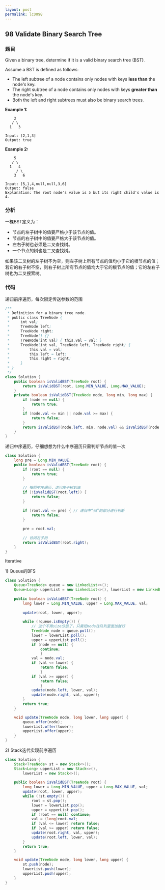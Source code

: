 ```yaml
---
layout: post
permalink: lc0098
---
```


## 98 Validate Binary Search Tree

### 题目

Given a binary tree, determine if it is a valid binary search tree \(BST\).

Assume a BST is defined as follows:

* The left subtree of a node contains only nodes with keys **less than** the node's key.
* The right subtree of a node contains only nodes with keys **greater than** the node's key.
* Both the left and right subtrees must also be binary search trees.

**Example 1:**

```text
    2
   / \
  1   3

Input: [2,1,3]
Output: true
```

**Example 2:**

```text
    5
   / \
  1   4
     / \
    3   6

Input: [5,1,4,null,null,3,6]
Output: false
Explanation: The root node's value is 5 but its right child's value is 4.
```

### 分析

一棵BST定义为：

* 节点的左子树中的值要严格小于该节点的值。
* 节点的右子树中的值要严格大于该节点的值。
* 左右子树也必须是二叉查找树。
* 一个节点的树也是二叉查找树。

如果该二叉树的左子树不为空，则左子树上所有节点的值均小于它的根节点的值； 若它的右子树不空，则右子树上所有节点的值均大于它的根节点的值；它的左右子树也为二叉搜索树。

### 代码

递归前序遍历，每次限定传送参数的范围

```java
/**
 * Definition for a binary tree node.
 * public class TreeNode {
 *     int val;
 *     TreeNode left;
 *     TreeNode right;
 *     TreeNode() {}
 *     TreeNode(int val) { this.val = val; }
 *     TreeNode(int val, TreeNode left, TreeNode right) {
 *         this.val = val;
 *         this.left = left;
 *         this.right = right;
 *     }
 * }
 */
class Solution {
    public boolean isValidBST(TreeNode root) {
        return isValidBST(root, Long.MIN_VALUE, Long.MAX_VALUE);
    }
    private boolean isValidBST(TreeNode node, long min, long max) {
        if (node == null) {
            return true;
        }
        if (node.val <= min || node.val >= max) {
            return false;
        }
        return isValidBST(node.left, min, node.val) && isValidBST(node.right, node.val, max);
    }
}
```

递归中序遍历，仔细想想为什么中序遍历只需判断节点的值一次

```java
class Solution {
    long pre = Long.MIN_VALUE;
    public boolean isValidBST(TreeNode root) {
        if (root == null) {
            return true;
        }
        
        // 按照中序遍历，访问左子树到底
        if (!isValidBST(root.left)) {
            return false;
        }
        
        if (root.val <= pre) { // 递归中“归”的部分进行判断
            return false;
        }
        
        pre = root.val;
        
        // 访问右子树
        return isValidBST(root.right);
    }
}
```

Iterative

1\) Queue的BFS

```java
class Solution {
    Queue<TreeNode> queue = new LinkedList<>();
    Queue<Long> upperList = new LinkedList<>(), lowerList = new LinkedList<>();
        
    public boolean isValidBST(TreeNode root) {
        long lower = Long.MIN_VALUE, upper = Long.MAX_VALUE, val;
        
        update(root, lower, upper);
        
        while (!queue.isEmpty()) {
            // 这个不用size分层了，只需把node往队列里面加就行
            TreeNode node = queue.poll();
            lower = lowerList.poll();
            upper = upperList.poll();
            if (node == null) {
                continue;
                }
            val = node.val;
            if (val <= lower) {
                return false;
                }
            if (val >= upper) {
                return false;
                }
            update(node.left, lower, val);
            update(node.right, val, upper);
        }
        return true;
    }

    void update(TreeNode node, long lower, long upper) {
        queue.offer(node);
        lowerList.offer(lower);
        upperList.offer(upper);
    }
}
```

2\) Stack迭代实现前序遍历

```java
class Solution {
    Stack<TreeNode> st = new Stack<>();
    Stack<Long> upperList = new Stack<>(), 
        lowerList = new Stack<>();
        
    public boolean isValidBST(TreeNode root) {
        long lower = Long.MIN_VALUE, upper = Long.MAX_VALUE, val;
        update(root, lower, upper);
        while (!st.empty()) {
            root = st.pop();
            lower = lowerList.pop();
            upper = upperList.pop();
            if (root == null) continue;
            val = (long)root.val;
            if (val <= lower) return false;
            if (val >= upper) return false;
            update(root.right, val, upper);
            update(root.left, lower, val);
        }
        return true;
    }

    void update(TreeNode node, long lower, long upper) {
        st.push(node);
        lowerList.push(lower);
        upperList.push(upper);
    }
}
```
